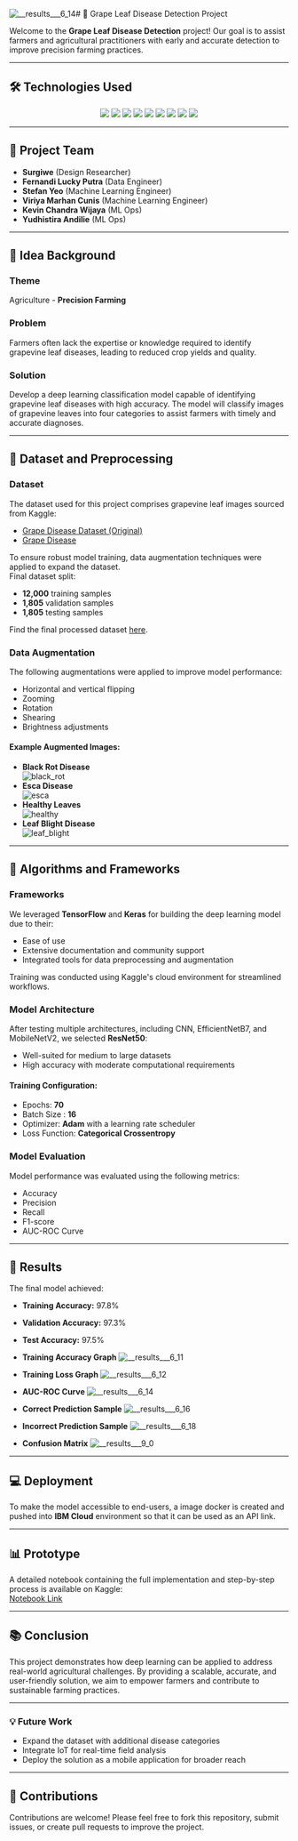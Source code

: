 ![__results___6_14](https://github.com/user-attachments/assets/bba7c470-5af2-460f-aa27-3c8f67603cbf)# 🍇 Grape Leaf Disease Detection Project

Welcome to the **Grape Leaf Disease Detection** project! Our goal is to assist farmers and agricultural practitioners with early and accurate detection to improve precision farming practices.

---

## 🛠️ Technologies Used

<div align="center">
    <img src="https://img.shields.io/badge/python-3670A0?style=for-the-badge&logo=python&logoColor=ffdd54">
    <img src="https://img.shields.io/badge/jupyter-%23FA0F00.svg?style=for-the-badge&logo=jupyter&logoColor=white">
    <img src="https://img.shields.io/badge/flask-%23000.svg?style=for-the-badge&logo=flask&logoColor=white">
    <img src="https://img.shields.io/badge/TensorFlow-%23FF6F00.svg?style=for-the-badge&logo=TensorFlow&logoColor=white">
    <img src="https://img.shields.io/badge/Keras-%23D00000.svg?style=for-the-badge&logo=Keras&logoColor=white">
    <img src="https://img.shields.io/badge/scikit--learn-%23F7931E.svg?style=for-the-badge&logo=scikit-learn&logoColor=white">
    <img src="https://img.shields.io/badge/pandas-%23150458.svg?style=for-the-badge&logo=pandas&logoColor=white">
    <img src="https://img.shields.io/badge/numpy-%23013243.svg?style=for-the-badge&logo=numpy&logoColor=white">
    <img src="https://img.shields.io/badge/Matplotlib-%23ffffff.svg?style=for-the-badge&logo=Matplotlib&logoColor=black">
</div>

---

## 👥 Project Team

- **Surgiwe** (Design Researcher)
- **Fernandi Lucky Putra** (Data Engineer)
- **Stefan Yeo** (Machine Learning Engineer)
- **Viriya Marhan Cunis** (Machine Learning Engineer)
- **Kevin Chandra Wijaya** (ML Ops)
- **Yudhistira Andilie** (ML Ops)

---

## 🌟 Idea Background

### **Theme**  
Agriculture - **Precision Farming**

### **Problem**  
Farmers often lack the expertise or knowledge required to identify grapevine leaf diseases, leading to reduced crop yields and quality.

### **Solution**  
Develop a deep learning classification model capable of identifying grapevine leaf diseases with high accuracy. The model will classify images of grapevine leaves into four categories to assist farmers with timely and accurate diagnoses.

---

## 📂 Dataset and Preprocessing

### **Dataset**
The dataset used for this project comprises grapevine leaf images sourced from Kaggle:
- [Grape Disease Dataset (Original)](https://www.kaggle.com/datasets/rm1000/grape-disease-dataset-original)
- [Grape Disease](https://www.kaggle.com/datasets/pushpalama/grape-disease)

To ensure robust model training, data augmentation techniques were applied to expand the dataset.  
Final dataset split:
- **12,000** training samples  
- **1,805** validation samples  
- **1,805** testing samples  

Find the final processed dataset [here](https://www.kaggle.com/datasets/stefanyeo/grape-vine-leaf-disease).

### **Data Augmentation**  
The following augmentations were applied to improve model performance:
- Horizontal and vertical flipping
- Zooming
- Rotation
- Shearing
- Brightness adjustments

#### Example Augmented Images:
- **Black Rot Disease**  
![black_rot](https://github.com/user-attachments/assets/16b84fdd-d2f2-4cc9-8632-6c2e13ed9343)
- **Esca Disease**  
![esca](https://github.com/user-attachments/assets/5d83371c-29a2-41ce-9c4c-eb21a40d1932)
- **Healthy Leaves**  
![healthy](https://github.com/user-attachments/assets/99afa1af-2fa2-478a-ad2d-7096b867ba34)
- **Leaf Blight Disease**  
![leaf_blight](https://github.com/user-attachments/assets/608eeec6-9bc7-492a-8c6b-921b49442fe0)

---

## 🧠 Algorithms and Frameworks

### **Frameworks**
We leveraged **TensorFlow** and **Keras** for building the deep learning model due to their:
- Ease of use
- Extensive documentation and community support
- Integrated tools for data preprocessing and augmentation  

Training was conducted using Kaggle's cloud environment for streamlined workflows.

### **Model Architecture**
After testing multiple architectures, including CNN, EfficientNetB7, and MobileNetV2, we selected **ResNet50**:
- Well-suited for medium to large datasets
- High accuracy with moderate computational requirements

#### **Training Configuration:**
- Epochs: **70**
- Batch Size : **16**
- Optimizer: **Adam** with a learning rate scheduler  
- Loss Function: **Categorical Crossentropy**  

### **Model Evaluation**
Model performance was evaluated using the following metrics:
- Accuracy
- Precision
- Recall
- F1-score
- AUC-ROC Curve

---

## 🚀 Results

The final model achieved:
- **Training Accuracy:** 97.8%  
- **Validation Accuracy:** 97.3%  
- **Test Accuracy:** 97.5%  

- **Training Accuracy Graph**
![__results___6_11](https://github.com/user-attachments/assets/5a9cb822-6e78-4172-8edd-2a001d20bfd3)

- **Training Loss Graph**
![__results___6_12](https://github.com/user-attachments/assets/5c0074f4-92e9-4007-8b80-882d56c129ca)

- **AUC-ROC Curve**
![__results___6_14](https://github.com/user-attachments/assets/3f514eb7-2673-404a-98b9-35976f2a44d8)

- **Correct Prediction Sample**
![__results___6_16](https://github.com/user-attachments/assets/f4a88946-ed4b-43aa-88ad-a7a3b5827652)

- **Incorrect Prediction Sample**
![__results___6_18](https://github.com/user-attachments/assets/5a0bb560-d6d5-436c-b403-8abf91cff5a5)

- **Confusion Matrix**
![__results___9_0](https://github.com/user-attachments/assets/e1f2917d-5143-4089-b485-529062aceb95)

---

## 💻 Deployment

To make the model accessible to end-users, a image docker is created and pushed into **IBM Cloud** environment so that it can be used as an API link.

---

## 📊 Prototype

A detailed notebook containing the full implementation and step-by-step process is available on Kaggle:  
[Notebook Link](https://www.kaggle.com/code/stefanyeo/notebookada775ee24?scriptVersionId=213280957)

---

## 📚 Conclusion

This project demonstrates how deep learning can be applied to address real-world agricultural challenges. By providing a scalable, accurate, and user-friendly solution, we aim to empower farmers and contribute to sustainable farming practices.

---

### 💡 Future Work
- Expand the dataset with additional disease categories
- Integrate IoT for real-time field analysis
- Deploy the solution as a mobile application for broader reach

---

## 🤝 Contributions

Contributions are welcome! Please feel free to fork this repository, submit issues, or create pull requests to improve the project.
